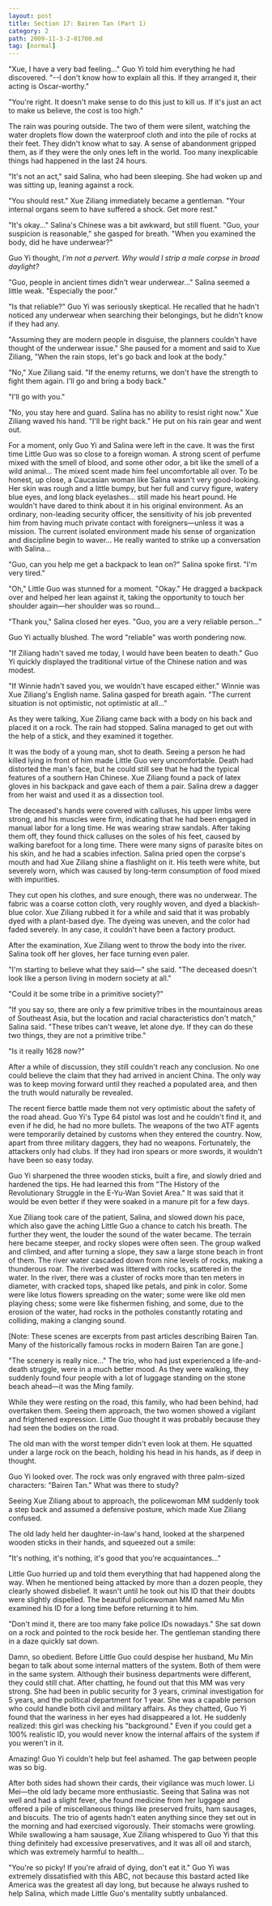 ```yaml
---
layout: post
title: Section 17: Bairen Tan (Part 1)
category: 2
path: 2009-11-3-2-01700.md
tag: [normal]
---
```


"Xue, I have a very bad feeling..." Guo Yi told him everything he had discovered. "--I don't know how to explain all this. If they arranged it, their acting is Oscar-worthy."

"You're right. It doesn't make sense to do this just to kill us. If it's just an act to make us believe, the cost is too high."

The rain was pouring outside. The two of them were silent, watching the water droplets flow down the waterproof cloth and into the pile of rocks at their feet. They didn't know what to say. A sense of abandonment gripped them, as if they were the only ones left in the world. Too many inexplicable things had happened in the last 24 hours.

"It's not an act," said Salina, who had been sleeping. She had woken up and was sitting up, leaning against a rock.

"You should rest." Xue Ziliang immediately became a gentleman. "Your internal organs seem to have suffered a shock. Get more rest."

"It's okay..." Salina's Chinese was a bit awkward, but still fluent. "Guo, your suspicion is reasonable," she gasped for breath. "When you examined the body, did he have underwear?"

Guo Yi thought, *I'm not a pervert. Why would I strip a male corpse in broad daylight?*

"Guo, people in ancient times didn't wear underwear..." Salina seemed a little weak. "Especially the poor."

"Is that reliable?" Guo Yi was seriously skeptical. He recalled that he hadn't noticed any underwear when searching their belongings, but he didn't know if they had any.

"Assuming they are modern people in disguise, the planners couldn't have thought of the underwear issue." She paused for a moment and said to Xue Ziliang, "When the rain stops, let's go back and look at the body."

"No," Xue Ziliang said. "If the enemy returns, we don't have the strength to fight them again. I'll go and bring a body back."

"I'll go with you."

"No, you stay here and guard. Salina has no ability to resist right now." Xue Ziliang waved his hand. "I'll be right back." He put on his rain gear and went out.

For a moment, only Guo Yi and Salina were left in the cave. It was the first time Little Guo was so close to a foreign woman. A strong scent of perfume mixed with the smell of blood, and some other odor, a bit like the smell of a wild animal... The mixed scent made him feel uncomfortable all over. To be honest, up close, a Caucasian woman like Salina wasn't very good-looking. Her skin was rough and a little bumpy, but her full and curvy figure, watery blue eyes, and long black eyelashes... still made his heart pound. He wouldn't have dared to think about it in his original environment. As an ordinary, non-leading security officer, the sensitivity of his job prevented him from having much private contact with foreigners—unless it was a mission. The current isolated environment made his sense of organization and discipline begin to waver... He really wanted to strike up a conversation with Salina...

"Guo, can you help me get a backpack to lean on?" Salina spoke first. "I'm very tired."

"Oh," Little Guo was stunned for a moment. "Okay." He dragged a backpack over and helped her lean against it, taking the opportunity to touch her shoulder again—her shoulder was so round...

"Thank you," Salina closed her eyes. "Guo, you are a very reliable person..."

Guo Yi actually blushed. The word "reliable" was worth pondering now.

"If Ziliang hadn't saved me today, I would have been beaten to death." Guo Yi quickly displayed the traditional virtue of the Chinese nation and was modest.

"If Winnie hadn't saved you, we wouldn't have escaped either." Winnie was Xue Ziliang's English name. Salina gasped for breath again. "The current situation is not optimistic, not optimistic at all..."

As they were talking, Xue Ziliang came back with a body on his back and placed it on a rock. The rain had stopped. Salina managed to get out with the help of a stick, and they examined it together.

It was the body of a young man, shot to death. Seeing a person he had killed lying in front of him made Little Guo very uncomfortable. Death had distorted the man's face, but he could still see that he had the typical features of a southern Han Chinese. Xue Ziliang found a pack of latex gloves in his backpack and gave each of them a pair. Salina drew a dagger from her waist and used it as a dissection tool.

The deceased's hands were covered with calluses, his upper limbs were strong, and his muscles were firm, indicating that he had been engaged in manual labor for a long time. He was wearing straw sandals. After taking them off, they found thick calluses on the soles of his feet, caused by walking barefoot for a long time. There were many signs of parasite bites on his skin, and he had a scabies infection. Salina pried open the corpse's mouth and had Xue Ziliang shine a flashlight on it. His teeth were white, but severely worn, which was caused by long-term consumption of food mixed with impurities.

They cut open his clothes, and sure enough, there was no underwear. The fabric was a coarse cotton cloth, very roughly woven, and dyed a blackish-blue color. Xue Ziliang rubbed it for a while and said that it was probably dyed with a plant-based dye. The dyeing was uneven, and the color had faded severely. In any case, it couldn't have been a factory product.

After the examination, Xue Ziliang went to throw the body into the river. Salina took off her gloves, her face turning even paler.

"I'm starting to believe what they said—" she said. "The deceased doesn't look like a person living in modern society at all."

"Could it be some tribe in a primitive society?"

"If you say so, there are only a few primitive tribes in the mountainous areas of Southeast Asia, but the location and racial characteristics don't match," Salina said. "These tribes can't weave, let alone dye. If they can do these two things, they are not a primitive tribe."

"Is it really 1628 now?"

After a while of discussion, they still couldn't reach any conclusion. No one could believe the claim that they had arrived in ancient China. The only way was to keep moving forward until they reached a populated area, and then the truth would naturally be revealed.

The recent fierce battle made them not very optimistic about the safety of the road ahead. Guo Yi's Type 64 pistol was lost and he couldn't find it, and even if he did, he had no more bullets. The weapons of the two ATF agents were temporarily detained by customs when they entered the country. Now, apart from three military daggers, they had no weapons. Fortunately, the attackers only had clubs. If they had iron spears or more swords, it wouldn't have been so easy today.

Guo Yi sharpened the three wooden sticks, built a fire, and slowly dried and hardened the tips. He had learned this from "The History of the Revolutionary Struggle in the E-Yu-Wan Soviet Area." It was said that it would be even better if they were soaked in a manure pit for a few days.

Xue Ziliang took care of the patient, Salina, and slowed down his pace, which also gave the aching Little Guo a chance to catch his breath. The further they went, the louder the sound of the water became. The terrain here became steeper, and rocky slopes were often seen. The group walked and climbed, and after turning a slope, they saw a large stone beach in front of them. The river water cascaded down from nine levels of rocks, making a thunderous roar. The riverbed was littered with rocks, scattered in the water. In the river, there was a cluster of rocks more than ten meters in diameter, with cracked tops, shaped like petals, and pink in color. Some were like lotus flowers spreading on the water; some were like old men playing chess; some were like fishermen fishing, and some, due to the erosion of the water, had rocks in the potholes constantly rotating and colliding, making a clanging sound.

[Note: These scenes are excerpts from past articles describing Bairen Tan. Many of the historically famous rocks in modern Bairen Tan are gone.]

"The scenery is really nice..." The trio, who had just experienced a life-and-death struggle, were in a much better mood. As they were walking, they suddenly found four people with a lot of luggage standing on the stone beach ahead—it was the Ming family.

While they were resting on the road, this family, who had been behind, had overtaken them. Seeing them approach, the two women showed a vigilant and frightened expression. Little Guo thought it was probably because they had seen the bodies on the road.

The old man with the worst temper didn't even look at them. He squatted under a large rock on the beach, holding his head in his hands, as if deep in thought.

Guo Yi looked over. The rock was only engraved with three palm-sized characters: "Bairen Tan." What was there to study?

Seeing Xue Ziliang about to approach, the policewoman MM suddenly took a step back and assumed a defensive posture, which made Xue Ziliang confused.

The old lady held her daughter-in-law's hand, looked at the sharpened wooden sticks in their hands, and squeezed out a smile:

"It's nothing, it's nothing, it's good that you're acquaintances..."

Little Guo hurried up and told them everything that had happened along the way. When he mentioned being attacked by more than a dozen people, they clearly showed disbelief. It wasn't until he took out his ID that their doubts were slightly dispelled. The beautiful policewoman MM named Mu Min examined his ID for a long time before returning it to him.

"Don't mind it, there are too many fake police IDs nowadays." She sat down on a rock and pointed to the rock beside her. The gentleman standing there in a daze quickly sat down.

Damn, so obedient. Before Little Guo could despise her husband, Mu Min began to talk about some internal matters of the system. Both of them were in the same system. Although their business departments were different, they could still chat. After chatting, he found out that this MM was very strong. She had been in public security for 3 years, criminal investigation for 5 years, and the political department for 1 year. She was a capable person who could handle both civil and military affairs. As they chatted, Guo Yi found that the wariness in her eyes had disappeared a lot. He suddenly realized: this girl was checking his "background." Even if you could get a 100% realistic ID, you would never know the internal affairs of the system if you weren't in it.

Amazing! Guo Yi couldn't help but feel ashamed. The gap between people was so big.

After both sides had shown their cards, their vigilance was much lower. Li Mei—the old lady became more enthusiastic. Seeing that Salina was not well and had a slight fever, she found medicine from her luggage and offered a pile of miscellaneous things like preserved fruits, ham sausages, and biscuits. The trio of agents hadn't eaten anything since they set out in the morning and had exercised vigorously. Their stomachs were growling. While swallowing a ham sausage, Xue Ziliang whispered to Guo Yi that this thing definitely had excessive preservatives, and it was all oil and starch, which was extremely harmful to health...

"You're so picky! If you're afraid of dying, don't eat it." Guo Yi was extremely dissatisfied with this ABC, not because this bastard acted like America was the greatest all day long, but because he always rushed to help Salina, which made Little Guo's mentality subtly unbalanced.